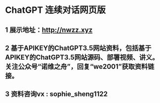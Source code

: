 # ChatGPT 连续对话网页版

## 1 展示地址：http://nwzz.xyz

## 2 基于APIKEY的ChatGPT3.5网站资料，包括基于APIKEY的ChatGPT3.5网站源码、部署视频、讲义。关注公众号“诺维之舟”，回复“we2001”获取资料链接。

## 3 资料咨询vx : sophie_sheng1122

